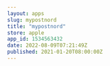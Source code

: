 ```yaml
---
layout: apps
slug: mypostnord
title: "mypostnord"
store: apple
app_id: 1534563432
date: 2022-08-09T07:21:49Z
published: 2021-01-20T08:00:00Z
---
```

